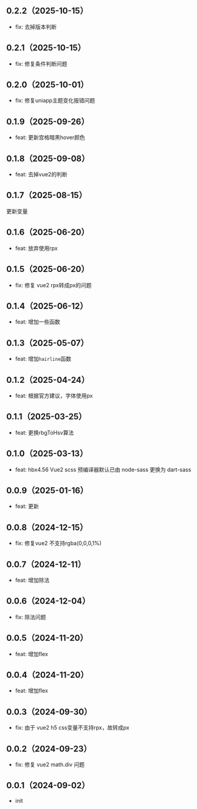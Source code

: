 ## 0.2.2（2025-10-15）
- fix: 去掉版本判断
## 0.2.1（2025-10-15）
- fix: 修复条件判断问题
## 0.2.0（2025-10-01）
- fix: 修复uniapp主题变化报错问题
## 0.1.9（2025-09-26）
- feat: 更新宫格暗黑hover颜色
## 0.1.8（2025-09-08）
- feat: 去掉vue2的判断
## 0.1.7（2025-08-15）
更新变量
## 0.1.6（2025-06-20）
- feat: 放弃使用rpx
## 0.1.5（2025-06-20）
- fix: 修复 vue2 rpx转成px的问题
## 0.1.4（2025-06-12）
- feat: 增加一些函数
## 0.1.3（2025-05-07）
- feat: 增加`hairline`函数
## 0.1.2（2025-04-24）
- feat: 根据官方建议，字体使用px
## 0.1.1（2025-03-25）
- feat: 更换rbgToHsv算法
## 0.1.0（2025-03-13）
- feat: hbx4.56 Vue2 scss 预编译器默认已由 node-sass 更换为 dart-sass
## 0.0.9（2025-01-16）
- feat: 更新
## 0.0.8（2024-12-15）
- fix: 修复vue2 不支持rgba(0,0,0,1%)
## 0.0.7（2024-12-11）
- feat: 增加除法
## 0.0.6（2024-12-04）
- fix: 除法问题
## 0.0.5（2024-11-20）
- feat: 增加flex
## 0.0.4（2024-11-20）
- feat: 增加flex
## 0.0.3（2024-09-30）
- fix: 由于 vue2 h5 css变量不支持rpx，故转成px
## 0.0.2（2024-09-23）
- fix: 修复 vue2 math.div 问题
## 0.0.1（2024-09-02）
- init

